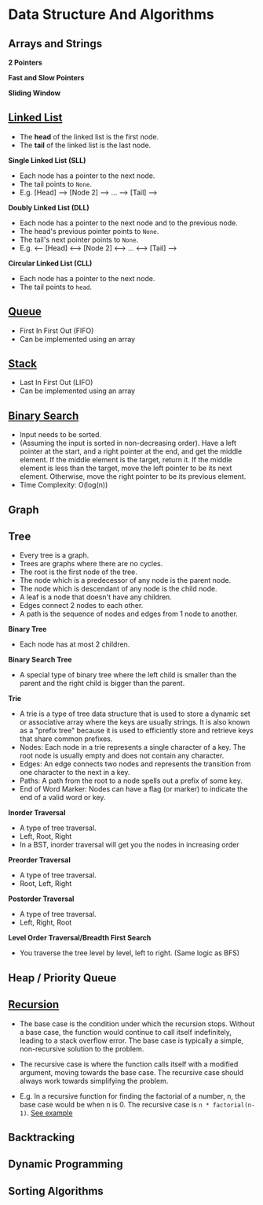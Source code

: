 # Data Structure And Algorithms

## Arrays and Strings

**2 Pointers**

**Fast and Slow Pointers**

**Sliding Window**

## [Linked List](https://github.com/ricklan/data-structure/tree/main/Linked%20List)

- The **head** of the linked list is the first node.
- The **tail** of the linked list is the last node.

**Single Linked List (SLL)**

- Each node has a pointer to the next node.
- The tail points to `None`.
- E.g. [Head] --> [Node 2] --> ... --> [Tail] -->

**Doubly Linked List (DLL)**

- Each node has a pointer to the next node and to the previous node.
- The head's previous pointer points to `None`.
- The tail's next pointer points to `None`.
- E.g. <-- [Head] <--> [Node 2] <--> ... <--> [Tail] -->

**Circular Linked List (CLL)**

- Each node has a pointer to the next node.
- The tail points to `head`.

## [Queue](https://github.com/ricklan/data-structure/blob/main/Stack%20%26%20Queue/Queue.py)

- First In First Out (FIFO)
- Can be implemented using an array

## [Stack](https://github.com/ricklan/data-structure/blob/main/Stack%20%26%20Queue/Stack.py)

- Last In First Out (LIFO)
- Can be implemented using an array

## [Binary Search](https://github.com/ricklan/data-structure/blob/main/Binary%20Search/BinarySearch.py)

- Input needs to be sorted.
- (Assuming the input is sorted in non-decreasing order). Have a left pointer at the start, and a right pointer at the end, and get the middle element. If the middle element is the target, return it. If the middle element is less than the target, move the left pointer to be its next element. Otherwise, move the right pointer to be its previous element.
- Time Complexity: O(log(n))

## Graph

## Tree

- Every tree is a graph.
- Trees are graphs where there are no cycles.
- The root is the first node of the tree.
- The node which is a predecessor of any node is the parent node.
- The node which is descendant of any node is the child node.
- A leaf is a node that doesn't have any children.
- Edges connect 2 nodes to each other.
- A path is the sequence of nodes and edges from 1 node to another.

**Binary Tree**

- Each node has at most 2 children.

**Binary Search Tree**

- A special type of binary tree where the left child is smaller than the parent and the right child is bigger than the parent.

**Trie**

- A trie is a type of tree data structure that is used to store a dynamic set or associative array where the keys are usually strings. It is also known as a "prefix tree" because it is used to efficiently store and retrieve keys that share common prefixes.
- Nodes: Each node in a trie represents a single character of a key. The root node is usually empty and does not contain any character.
- Edges: An edge connects two nodes and represents the transition from one character to the next in a key.
- Paths: A path from the root to a node spells out a prefix of some key.
- End of Word Marker: Nodes can have a flag (or marker) to indicate the end of a valid word or key.

**Inorder Traversal**

- A type of tree traversal.
- Left, Root, Right
- In a BST, inorder traversal will get you the nodes in increasing order

**Preorder Traversal**

- A type of tree traversal.
- Root, Left, Right

**Postorder Traversal**

- A type of tree traversal.
- Left, Right, Root

**Level Order Traversal/Breadth First Search**

- You traverse the tree level by level, left to right. (Same logic as BFS)

## Heap / Priority Queue

## [Recursion](https://github.com/ricklan/data-structure/tree/main/Recursion)

- The base case is the condition under which the recursion stops. Without a base case, the function would continue to call itself indefinitely, leading to a stack overflow error. The base case is typically a simple, non-recursive solution to the problem.

- The recursive case is where the function calls itself with a modified argument, moving towards the base case. The recursive case should always work towards simplifying the problem.

- E.g. In a recursive function for finding the factorial of a number, n, the base case would be when n is 0. The recursive case is `n * factorial(n-1)`.
  [See example](https://github.com/ricklan/data-structure/blob/main/Recursion/factorial.py)

## Backtracking

## Dynamic Programming

## Sorting Algorithms
